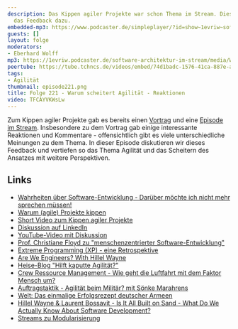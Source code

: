 ```yaml
---
description: Das Kippen agiler Projekte war schon Thema im Stream. Diese Episode diskutiert
  das Feedback dazu.
embedded-mp3: https://www.podcaster.de/simpleplayer/?id=show~1evriw~software-architektur-im-stream~pod-4d5372c67231f806369ea95acf&v=1718975631
guests: []
layout: folge
moderators:
- Eberhard Wolff
mp3: https://1evriw.podcaster.de/software-architektur-im-stream/media/Warum_scheitert_Agilitaet_-_Reaktionen.mp3
peertube: https://tube.tchncs.de/videos/embed/74d1badc-1576-41ca-887e-aec951aa18a1
tags:
- Agilität
thumbnail: episode221.png
title: Folge 221 - Warum scheitert Agilität - Reaktionen
video: TFCAYVKWsLw
---
```


Zum Kippen agiler Projekte gab es bereits einen
[Vortrag](/2024/05/24/episode217.html) und eine [Episode im
Stream](/2023/02/17/folge152.html). Insbesondere zu dem Vortrag gab
einige interessante Reaktionen und Kommentare - offensichtlich gibt es
viele unterschiedliche Meinungen zu dem Thema. In dieser Episode
diskutieren wir dieses Feedback und vertiefen so das Thema Agilität
und das Scheitern des Ansatzes mit weitere Perspektiven.

## Links

- [Wahrheiten über Software-Entwicklung - Darüber möchte ich nicht mehr sprechen müssen!](https://software-architektur.tv/2024/04/02/folge211.html)
- [Warum (agile) Projekte kippen](https://software-architektur.tv/2024/05/24/episode217.html) 
- [Short Video zum Kippen agiler Projekte](https://www.youtube.com/shorts/ooAITrKZZ6o)
- [Diskussion auf LinkedIn](https://www.linkedin.com/posts/eberhardwolff_agil-agilitaeut-activity-7200753216265801728-9rAV)
- [YouTube-Video mit Diskussion](https://www.youtube.com/watch?v=23eYToc8Bxg)
- [Prof. Christiane Floyd zu "menschenzentrierter Software-Entwicklung"](https://software-architektur.tv/2021/07/09/folge66.html)
- [Extreme Programming (XP) - eine Retrospektive](https://software-architektur.tv/2023/01/20/folge148.html)
- [Are We Engineers? With Hillel Wayne](https://software-architektur.tv/2024/03/27/folge209.html)
- [Heise-Blog "Hilft kaputte Agilität?"](https://www.heise.de/blog/Hilft-kaputte-Agilitaet-4599441.html)
- [Crew Ressource Management - Wie geht die Luftfahrt mit dem Faktor Mensch um?](https://software-architektur.tv/2023/08/11/folge178.html)
- [Auftragstaktik - Agilität beim Militär? mit Sönke Marahrens](https://software-architektur.tv/2022/11/04/folge141.html)
- [Welt: Das einmalige Erfolgsrezept deutscher Armeen](https://www.welt.de/geschichte/article251681546/Militaergeschichte-Das-einmalige-Erfolgsgeheimnis-deutscher-Armeen.html)
- [Hillel Wayne & Laurent Bossavit - Is It All Built on Sand - What Do We Actually Know About Software Development?](https://software-architektur.tv/2021/10/25/episode86.html)
- [Streams zu Modularisierung](https://software-architektur.tv/tags.html#Modularisierung)
